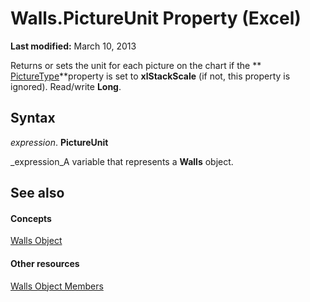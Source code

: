 
# Walls.PictureUnit Property (Excel)

 **Last modified:** March 10, 2013

Returns or sets the unit for each picture on the chart if the  ** [PictureType](832115e2-1711-9952-d845-d56aa16808cd.md)**property is set to  **xlStackScale** (if not, this property is ignored). Read/write **Long**.

## Syntax

 _expression_. **PictureUnit**

 _expression_A variable that represents a  **Walls** object.


## See also


#### Concepts


 [Walls Object](9c6f0c5b-dbb8-7d71-44b7-29987e750cd3.md)
#### Other resources


 [Walls Object Members](1361366d-6831-3d5c-8b6e-474b1c9d3119.md)
